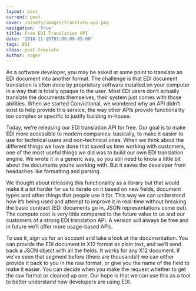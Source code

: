 ```yaml
---
layout: post
current: post
cover: /assets/images/translate-api.png
navigation: 'True'
title: Free EDI Translation API
date: '2018-11-19T01:00:00-05:00'
tags: EDI
class: post-template
author: roger
---
```

As a software developer, you may be asked at some point to translate an EDI document into another format. The challenge is that EDI document translation is often done by proprietary software installed on your computer in a way that is totally opaque to the user. Most EDI users don’t actually translate the documents themselves, their system just comes with those abilities. When we started Convictional, we wondered why an API didn’t exist to help provide this service, the way other APIs provide functionality too complex or specific to justify building in-house.

Today, we’re releasing our EDI translation API for free. Our goal is to make EDI more accessible to modern companies: basically, to make it easier to use for technical users and non-technical ones. When we think about the different things we have done that saved us time working with customers, one of the most useful things we did was to build our own EDI translation engine. We wrote it in a generic way, so you still need to know a little bit about the documents you’re working with. But it saves the developer from headaches like formatting and parsing.

We thought about releasing this functionality as a library but that would make it a lot harder for us to iterate on it based on new fields, document types and other things that people use it for. This way we can understand how it’s being used and attempt to improve it in real-time without breaking the basic contract (EDI documents go in, JSON representations come out). The compute cost is very little compared to the future value to us and our customers of a strong EDI translation API. A version will always be free and in future we’ll offer more usage-based APIs.

To use it, sign up for an account and take a look at the documentation. You can provide the EDI document in X12 format as plain text, and we’ll send back a JSON object with all the fields. It works for any X12 document. If we’ve seen that segment before (there are thousands!) we can either provide it back to you in the raw format, or give you the name of the field to make it easier. You can decide when you make the request whether to get the raw format or cleaned up one. Our hope is that we can use this as a tool to better understand how developers are using EDI.

